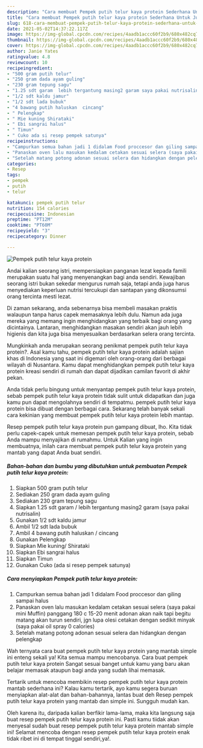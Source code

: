 ```yaml
---
description: "Cara membuat Pempek putih telur kaya protein Sederhana Untuk Jualan"
title: "Cara membuat Pempek putih telur kaya protein Sederhana Untuk Jualan"
slug: 618-cara-membuat-pempek-putih-telur-kaya-protein-sederhana-untuk-jualan
date: 2021-05-02T14:37:22.117Z
image: https://img-global.cpcdn.com/recipes/4aadb1accc60f2b9/680x482cq70/pempek-putih-telur-kaya-protein-foto-resep-utama.jpg
thumbnail: https://img-global.cpcdn.com/recipes/4aadb1accc60f2b9/680x482cq70/pempek-putih-telur-kaya-protein-foto-resep-utama.jpg
cover: https://img-global.cpcdn.com/recipes/4aadb1accc60f2b9/680x482cq70/pempek-putih-telur-kaya-protein-foto-resep-utama.jpg
author: Janie Yates
ratingvalue: 4.8
reviewcount: 10
recipeingredient:
- "500 gram putih telur"
- "250 gram dada ayam guling"
- "230 gram tepung sagu"
- "1.25 sdt garam  lebih tergantung masing2 garam saya pakai nutrisalin"
- "1/2 sdt kaldu jamur"
- "1/2 sdt lada bubuk"
- "4 bawang putih haluskan  cincang"
- " Pelengkap"
- " Mie kuning Shirataki"
- " Ebi sangrai halus"
- " Timun"
- " Cuko ada si resep pempek satunya"
recipeinstructions:
- "Campurkan semua bahan jadi 1 didalam Food proccesor dan giling sampai halus"
- "Panaskan oven lalu masukan kedalam cetakan sesuai selera (saya pakai mini Muffin) panggang 180 c 15-20 menit adonan akan naik tapi begitu matang akan turun sendiri, jgn lupa olesi cetakan dengan sedikit minyak (saya pakai oil spray 0 calories)"
- "Setelah matang potong adonan sesuai selera dan hidangkan dengan pelengkap"
categories:
- Resep
tags:
- pempek
- putih
- telur

katakunci: pempek putih telur 
nutrition: 154 calories
recipecuisine: Indonesian
preptime: "PT12M"
cooktime: "PT60M"
recipeyield: "3"
recipecategory: Dinner

---
```



![Pempek putih telur kaya protein](https://img-global.cpcdn.com/recipes/4aadb1accc60f2b9/680x482cq70/pempek-putih-telur-kaya-protein-foto-resep-utama.jpg)

Andai kalian seorang istri, mempersiapkan panganan lezat kepada famili merupakan suatu hal yang menyenangkan bagi anda sendiri. Kewajiban seorang istri bukan sekedar mengurus rumah saja, tetapi anda juga harus menyediakan keperluan nutrisi tercukupi dan santapan yang dikonsumsi orang tercinta mesti lezat.

Di zaman  sekarang, anda sebenarnya bisa membeli masakan praktis walaupun tanpa harus capek memasaknya lebih dulu. Namun ada juga mereka yang memang ingin menghidangkan yang terbaik bagi orang yang dicintainya. Lantaran, menghidangkan masakan sendiri akan jauh lebih higienis dan kita juga bisa menyesuaikan berdasarkan selera orang tercinta. 



Mungkinkah anda merupakan seorang penikmat pempek putih telur kaya protein?. Asal kamu tahu, pempek putih telur kaya protein adalah sajian khas di Indonesia yang saat ini digemari oleh orang-orang dari berbagai wilayah di Nusantara. Kamu dapat menghidangkan pempek putih telur kaya protein kreasi sendiri di rumah dan dapat dijadikan camilan favorit di akhir pekan.

Anda tidak perlu bingung untuk menyantap pempek putih telur kaya protein, sebab pempek putih telur kaya protein tidak sulit untuk didapatkan dan juga kamu pun dapat mengolahnya sendiri di tempatmu. pempek putih telur kaya protein bisa dibuat dengan berbagai cara. Sekarang telah banyak sekali cara kekinian yang membuat pempek putih telur kaya protein lebih mantap.

Resep pempek putih telur kaya protein pun gampang dibuat, lho. Kita tidak perlu capek-capek untuk memesan pempek putih telur kaya protein, sebab Anda mampu menyajikan di rumahmu. Untuk Kalian yang ingin membuatnya, inilah cara membuat pempek putih telur kaya protein yang mantab yang dapat Anda buat sendiri.

<!--inarticleads1-->

##### Bahan-bahan dan bumbu yang dibutuhkan untuk pembuatan Pempek putih telur kaya protein:

1. Siapkan 500 gram putih telur
1. Sediakan 250 gram dada ayam guling
1. Sediakan 230 gram tepung sagu
1. Siapkan 1.25 sdt garam / lebih tergantung masing2 garam (saya pakai nutrisalin)
1. Gunakan 1/2 sdt kaldu jamur
1. Ambil 1/2 sdt lada bubuk
1. Ambil 4 bawang putih haluskan / cincang
1. Gunakan  Pelengkap
1. Siapkan  Mie kuning/ Shirataki
1. Siapkan  Ebi sangrai halus
1. Siapkan  Timun
1. Gunakan  Cuko (ada si resep pempek satunya)




<!--inarticleads2-->

##### Cara menyiapkan Pempek putih telur kaya protein:

1. Campurkan semua bahan jadi 1 didalam Food proccesor dan giling sampai halus
1. Panaskan oven lalu masukan kedalam cetakan sesuai selera (saya pakai mini Muffin) panggang 180 c 15-20 menit adonan akan naik tapi begitu matang akan turun sendiri, jgn lupa olesi cetakan dengan sedikit minyak (saya pakai oil spray 0 calories)
1. Setelah matang potong adonan sesuai selera dan hidangkan dengan pelengkap




Wah ternyata cara buat pempek putih telur kaya protein yang mantab simple ini enteng sekali ya! Kita semua mampu mencobanya. Cara buat pempek putih telur kaya protein Sangat sesuai banget untuk kamu yang baru akan belajar memasak ataupun bagi anda yang sudah lihai memasak.

Tertarik untuk mencoba membikin resep pempek putih telur kaya protein mantab sederhana ini? Kalau kamu tertarik, ayo kamu segera buruan menyiapkan alat-alat dan bahan-bahannya, lantas buat deh Resep pempek putih telur kaya protein yang mantab dan simple ini. Sungguh mudah kan. 

Oleh karena itu, daripada kalian berfikir lama-lama, maka kita langsung saja buat resep pempek putih telur kaya protein ini. Pasti kamu tiidak akan menyesal sudah buat resep pempek putih telur kaya protein mantab simple ini! Selamat mencoba dengan resep pempek putih telur kaya protein enak tidak ribet ini di tempat tinggal sendiri,ya!.


